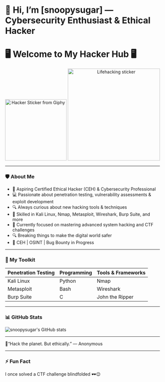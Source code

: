# 👋 Hi, I’m [snoopysugar] — Cybersecurity Enthusiast & Ethical Hacker


# 🖥️ Welcome to My Hacker Hub 🖥️
<p align="center">
 
  <img src="https://media.giphy.com/media/Y0uU6oq3hJ1Gu2Er1q/giphy.gif" width="200" alt="Hacker Sticker from Giphy" />
    <img src="https://media.giphy.com/media/KDDK8Z7BQXvT86zXhH/giphy.gif" width="300" alt="Lifehacking sticker">
</p>


---

### 🛡️ About Me
- 🚀 Aspiring Certified Ethical Hacker (CEH) & Cybersecurity Professional
- 💻 Passionate about penetration testing, vulnerability assessments & exploit development
- 🔍 Always curious about new hacking tools & techniques
- 🧰 Skilled in Kali Linux, Nmap, Metasploit, Wireshark, Burp Suite, and more
- 🎯 Currently focused on mastering advanced system hacking and CTF challenges
- 🔍 Breaking things to make the digital world safer
- 🔐 CEH | OSINT | Bug Bounty in Progress


---

### 🧰 My Toolkit

| Penetration Testing | Programming | Tools & Frameworks |
|---------------------|-------------|--------------------|
| Kali Linux          | Python      | Nmap               |
| Metasploit          | Bash        | Wireshark          |
| Burp Suite          | C           | John the Ripper    |

---

### 📊 GitHub Stats

![snoopysugar's GitHub stats](https://github-readme-stats.vercel.app/api?username=snoopysugar&show_icons=true&theme=dark&count_private=true)

---


🤖“Hack the planet. But ethically.” — Anonymous

---

### ⚡ Fun Fact
I once solved a CTF challenge blindfolded 🕶️😉














<!---
snoopysugar/snoopysugar is a ✨ special ✨ repository because its `README.md` (this file) appears on your GitHub profile.
You can click the Preview link to take a look at your changes.
--->
